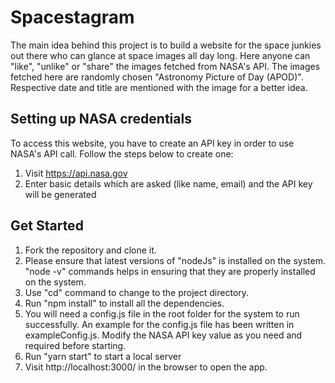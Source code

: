# Spacestagram 

The main idea behind this project is to build a website for the space junkies out there who can glance at space images all day long. Here anyone can "like", "unlike" or "share" the images fetched from NASA's API. The images fetched here are randomly chosen "Astronomy Picture of Day (APOD)". Respective date and title are mentioned with the image for a better idea.

## Setting up NASA credentials

To access this website, you have to create an API key in order to use NASA's API call. Follow the steps below to create one:

1. Visit https://api.nasa.gov
2. Enter basic details which are asked (like name, email) and the API key will be generated

## Get Started

1. Fork the repository and clone it.
2. Please ensure that latest versions of "nodeJs" is installed on the system. "node -v" commands helps in ensuring that they are properly installed on the system.
3. Use "cd" command to change to the project directory.
4. Run "npm install" to install all the dependencies.
5. You will need a config.js file in the root folder for the system to run successfully. An example for the config.js file has been written in exampleConfig.js. Modify the NASA API key value as you need and required before starting. 
6. Run "yarn start" to start a local server
7. Visit http://localhost:3000/ in the browser to open the app.
